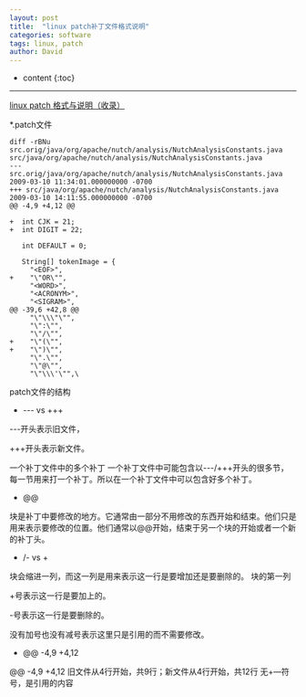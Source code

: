 ```yaml
---
layout: post
title:  "linux patch补丁文件格式说明"
categories: software
tags: linux, patch
author: David
---
```


* content
{:toc}

---


[linux patch 格式与说明（收录）](https://www.cnblogs.com/wuyuxin/p/7001320.html)


*.patch文件

```
diff -rBNu src.orig/java/org/apache/nutch/analysis/NutchAnalysisConstants.java src/java/org/apache/nutch/analysis/NutchAnalysisConstants.java
--- src.orig/java/org/apache/nutch/analysis/NutchAnalysisConstants.java 2009-03-10 11:34:01.000000000 -0700
+++ src/java/org/apache/nutch/analysis/NutchAnalysisConstants.java  2009-03-10 14:11:55.000000000 -0700
@@ -4,9 +4,12 @@

+  int CJK = 21;
+  int DIGIT = 22;

   int DEFAULT = 0;

   String[] tokenImage = {
     "<EOF>",
+    "\"OR\"",
     "<WORD>",
     "<ACRONYM>",
     "<SIGRAM>",
@@ -39,6 +42,8 @@
     "\"\\\"\"",
     "\":\"",
     "\"/\"",
+    "\"(\"",
+    "\")\"",
     "\".\"",
     "\"@\"",
     "\"\\\'\"",\
```


patch文件的结构
* --- vs +++

---开头表示旧文件，

+++开头表示新文件。

一个补丁文件中的多个补丁
一个补丁文件中可能包含以---/+++开头的很多节，每一节用来打一个补丁。所以在一个补丁文件中可以包含好多个补丁。

* @@

块是补丁中要修改的地方。它通常由一部分不用修改的东西开始和结束。他们只是用来表示要修改的位置。他们通常以@@开始，结束于另一个块的开始或者一个新的补丁头。

* /- vs +

块会缩进一列，而这一列是用来表示这一行是要增加还是要删除的。
块的第一列

+号表示这一行是要加上的。

-号表示这一行是要删除的。

没有加号也没有减号表示这里只是引用的而不需要修改。

* @@ -4,9 +4,12

@@ -4,9 +4,12 旧文件从4行开始，共9行；新文件从4行开始，共12行 无+—符号，是引用的内容